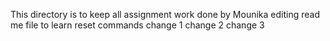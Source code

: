 This directory is to keep all assignment work done by Mounika
editing read me file to learn reset commands
change 1
change 2
change 3